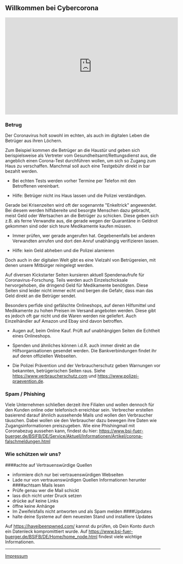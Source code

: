 ## Willkommen bei Cybercorona
<iframe width="560" height="315" src="https://www.youtube-nocookie.com/embed/GweBaP2jWug" frameborder="0" allow="accelerometer; autoplay; encrypted-media; gyroscope; picture-in-picture" allowfullscreen></iframe>

### Betrug
Der Coronavirus holt sowohl im echten, als auch im digitalen Leben die Betrüger aus ihren Löchern.

Zum Beispiel kommen die Betrüger an die Haustür und geben sich berispielsweise als Vertreter vom Gesundheitsamt/Rettungsdienst aus, die angeblich einen Corona-Test durchführen wollen, um sich so Zugang zum Haus zu verschaffen.
Manchmal soll auch eine Testgebühr direkt in bar bezahlt werden. 

* Bei echten Tests werden vorher Termine per Telefon mit den Betroffenen vereinbart.

* Hilfe: Betrüger nicht ins Haus lassen und die Polizei verständigen.

Gerade bei Krisenzeiten wird oft der sogenannte "Enkeltrick" angewendet. Bei diesem werden hilfsbereite und besorgte Menschen dazu gebracht, meist Geld oder Wertsachen an die Betrüger zu schicken. Diese geben sich z.B. als ferne Verwandte aus, die gerade wegen der Quarantäne in Geldnot gekommen sind oder sich teure Medikamente kaufen müssen.

* Immer prüfen, wer gerade angerufen hat. Gegebenenfalls bei anderen Verwandten anrufen und dort den Anruf unabhängig verifizieren lassen.

* Hilfe: kein Geld abheben und die Polizei alamieren

Doch auch in der digitalen Welt gibt es eine Vielzahl von Betrügereien, mit denen unsere Mitbürger reingelegt werden.

Auf diversen Kickstarter Seiten kursieren aktuell Spendenaufrufe für Coronavirus-Forschung. Teils werden auch Einzelschicksale hervorgehoben, die dringend Geld für Medikamente benötigten. Diese Seiten sind leider nicht immer echt und bergen die Gefahr, dass man das Geld direkt an die Betrüger sendet.

Besonders perfide sind gefälschte Onlineshops, auf denen Hilfsmittel und Medikamente zu hohen Preisen im Versand angeboten werden. Diese gibt es jedoch oft gar nicht und die Waren werden nie geliefert. Auch Einzelhändler auf Amazon und Ebay sind davon betroffen.

* Augen auf, beim Online Kauf. Prüft auf unabhängigen Seiten die Echtheit eines Onlineshops.

* Spenden und ähnliches können i.d.R. auch immer direkt an die Hilfsorganisationen gesendet werden. Die Bankverbindungen findet ihr auf deren offiziellen Webseiten.

* Die Polizei Prävention und der Verbraucherschutz geben Warnungen vor bekannten, betrügerischen Seiten raus.
Siehe <https://www.verbraucherschutz.com> und <https://www.polizei-praevention.de>.

### Spam / Phishing
Viele Unternehmen schließen derzeit ihre Filialen und wollen dennoch für den Kunden online oder telefonisch erreichbar sein. Verbrecher erstellen basierend darauf ähnlich aussehende Mails und wollen den Verbraucher täuschen. Dabei wollen sie den Verbraucher dazu bewegen ihre Daten wie Zugangsinformationen preiszugeben.
Wie  eine Phishingmail mit Coronabezug aussehen kann, findest du hier: <https://www.bsi-fuer-buerger.de/BSIFB/DE/Service/Aktuell/Informationen/Artikel/corona-falschmeldungen.html>


### Wie schützen wir uns?

####achte auf Vertrauenswürdige Quellen
* informiere dich nur bei vertrauenswürdigen Webseiten
* Lade nur von vertrauenswürdigen Quellen Informationen herunter
####achtsam Mails lesen
* Prüfe genau wer die Mail schickt 
* lass dich nicht unter Druck setzen
* drücke auf keine Links
* öffne keine Anhänge
* Im Zweifelsfalls nicht antworten und als Spam melden
####Updates
* halte deine Systeme auf dem neuesten Stand und installiere Updates



Auf <https://haveibeenpwned.com/> kannst du prüfen, ob Dein Konto durch ein Datenleck kompromittiert wurde.
Auf <https://www.bsi-fuer-buerger.de/BSIFB/DE/Home/home_node.html> findest viele wichtige Informationen.


----
[Impressum](/impressum.html)
